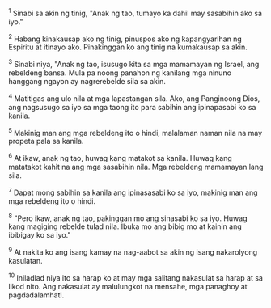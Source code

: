 <sup>1</sup>
Sinabi sa akin ng tinig, "Anak ng tao, tumayo ka dahil may sasabihin ako sa iyo." 

<sup>2</sup>
Habang kinakausap ako ng tinig, pinuspos ako ng kapangyarihan ng Espiritu at itinayo ako. Pinakinggan ko ang tinig na kumakausap sa akin. 

<sup>3</sup>
Sinabi niya, "Anak ng tao, isusugo kita sa mga mamamayan ng Israel, ang rebeldeng bansa. Mula pa noong panahon ng kanilang mga ninuno hanggang ngayon ay nagrerebelde sila sa akin. 

<sup>4</sup>
Matitigas ang ulo nila at mga lapastangan sila. Ako, ang Panginoong Dios, ang nagsusugo sa iyo sa mga taong ito para sabihin ang ipinapasabi ko sa kanila. 

<sup>5</sup>
Makinig man ang mga rebeldeng ito o hindi, malalaman naman nila na may propeta pala sa kanila. 

<sup>6</sup>
At ikaw, anak ng tao, huwag kang matakot sa kanila. Huwag kang matatakot kahit na ang mga sasabihin nila. Mga rebeldeng mamamayan lang sila. 

<sup>7</sup>
Dapat mong sabihin sa kanila ang ipinasasabi ko sa iyo, makinig man ang mga rebeldeng ito o hindi. 

<sup>8</sup>
"Pero ikaw, anak ng tao, pakinggan mo ang sinasabi ko sa iyo. Huwag kang magiging rebelde tulad nila. Ibuka mo ang bibig mo at kainin ang ibibigay ko sa iyo." 

<sup>9</sup>
At nakita ko ang isang kamay na nag-aabot sa akin ng isang nakarolyong kasulatan. 

<sup>10</sup>
Iniladlad niya ito sa harap ko at may mga salitang nakasulat sa harap at sa likod nito. Ang nakasulat ay malulungkot na mensahe, mga panaghoy at pagdadalamhati.